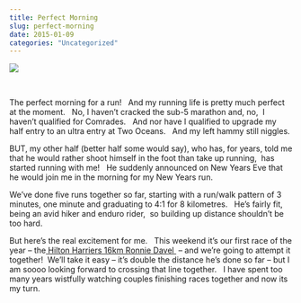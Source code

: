 ```yaml
---
title: Perfect Morning
slug: perfect-morning
date: 2015-01-09
categories: "Uncategorized"
---
```


<p><img src="http://res.cloudinary.com/dy6grlu8z/image/upload/v1558842133/ajbdiqdhwjl8na4owaxo.jpg"/></p>
<p> </p>
<p>The perfect morning for a run!   And my running life is pretty much perfect at the moment.   No, I haven’t cracked the sub-5 marathon and, no,  I haven’t qualified for Comrades.   And nor have I qualified to upgrade my half entry to an ultra entry at Two Oceans.   And my left hammy still niggles.</p>
<p>BUT, my other half (better half some would say), who has, for years, told me that he would rather shoot himself in the foot than take up running,  has started running with me!   He suddenly announced on New Years Eve that he would join me in the morning for my New Years run.</p>
<p>We’ve done five runs together so far, starting with a run/walk pattern of 3 minutes, one minute and graduating to 4:1 for 8 kilometres.   He’s fairly fit, being an avid hiker and enduro rider,  so building up distance shouldn’t be too hard.</p>
<p>But here’s the real excitement for me.   This weekend it’s our first race of the year – the<a href="http://www.hiltonvillage.co.za/organisations/clubs/hilton-harriers-running-club/view-details"> Hilton Harriers 16km Ronnie Davel </a> – and we’re going to attempt it together!  We’ll take it easy – it’s double the distance he’s done so far – but I am soooo looking forward to crossing that line together.   I have spent too many years wistfully watching couples finishing races together and now its my turn.</p>
<p> </p>
<p> </p>







